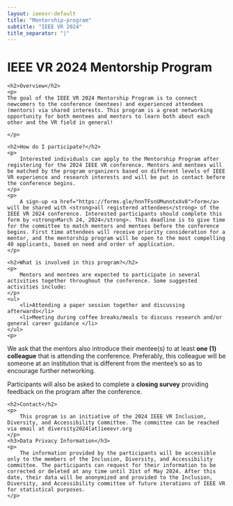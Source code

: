 ```yaml
---
layout: ieeevr-default
title: "Mentorship-program"
subtitle: "IEEE VR 2024"
title_separator: "|"
---
```


<!-- NAO ESTA NO MENUBAR -->
<div>
    <h1 id="mentorship-program">IEEE VR 2024 Mentorship Program</h1>
    
    <h2>Overview</h2>
    <p>
    The goal of the IEEE VR 2024 Mentorship Program is to connect newcomers to the conference (mentees) and experienced attendees (mentors) via shared interests. This program is a great networking opportunity for both mentees and mentors to learn both about each other and the VR field in general!

    </p>
    
    <h2>How do I participate?</h2>
    <p>
        Interested individuals can apply to the Mentorship Program after registering for the 2024 IEEE VR conference. Mentors and mentees will be matched by the program organizers based on different levels of IEEE VR experience and research interests and will be put in contact before the conference begins.
    </p>
    <p> 
        A sign-up <a href="https://forms.gle/hnnTFsnUMunntxXv8">form</a> will be shared with <strong>all registered attendees</strong> of the IEEE VR 2024 conference. Interested participants should complete this form by <strong>March 24, 2024</strong>. This deadline is to give time for the committee to match mentors and mentees before the conference begins. First time attendees will receive priority consideration for a mentor, and the mentorship program will be open to the most compelling 40 applicants, based on need and order of application.
    </p>

    <h2>What is involved in this program?</h2>
    <p>
        Mentors and mentees are expected to participate in several activities together throughout the conference. Some suggested activities include:
    </p>
    <ul>
        <li>Attending a paper session together and discussing afterwards</li>
        <li>Meeting during coffee breaks/meals to discuss research and/or general career guidance </li>
    </ul>
    <p>
   We ask that the mentors also introduce their mentee(s) to at least <strong>one (1) colleague</strong> that is attending the conference. Preferably, this colleague will be someone at an institution that is different from the mentee’s so as to encourage further networking.
    </p>
    <p>
    Participants will also be asked to complete a <strong>closing survey</strong> providing feedback on the program after the conference.
    </p>
    
    <h2>Contact</h2>
    <p>
        This program is an initiative of the 2024 IEEE VR Inclusion, Diversity, and Accessibility Committee. The committee can be reached via email at diversity2024[at]ieeevr.org
    </p>
    <h3>Data Privacy Information</h3>
    <p>
        The information provided by the participants will be accessible only to the members of the Inclusion, Diversity, and Accessibility committee. The participants can request for their information to be corrected or deleted at any time until 31st of May 2024. After this date, their data will be anonymized and provided to the Inclusion, Diversity, and Accessibility committee of future iterations of IEEE VR for statistical purposes.
    </p>

</div>
